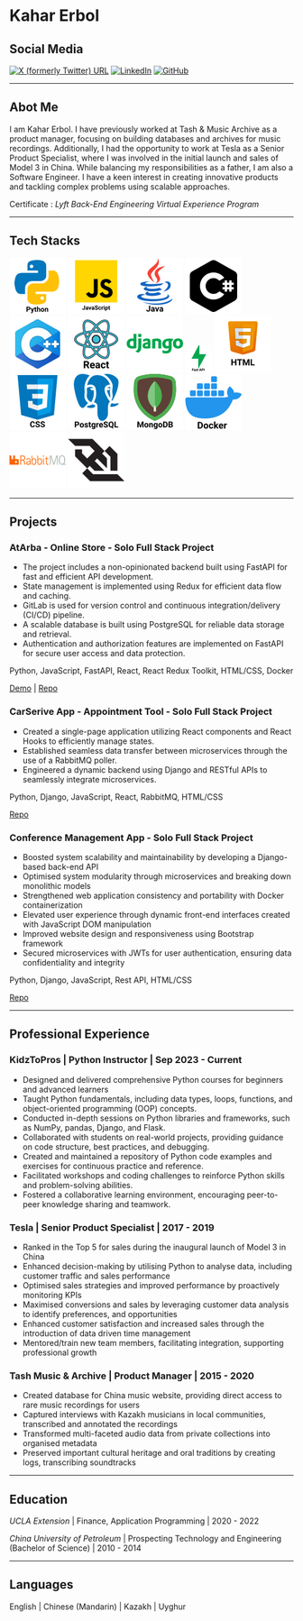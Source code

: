 # Kahar Erbol

## Social Media
[![X (formerly Twitter) URL](https://img.shields.io/twitter/url?url=https%3A%2F%2Ftwitter.com%2Fkahar_erbol&style=social)](https://twitter.com/kahar_erbol)
[![LinkedIn](https://img.shields.io/badge/LinkedIn-blue)](https://www.linkedin.com/in/kahar-erbol-85029a92/)
[![GitHub](https://img.shields.io/badge/GitHub-black)](https://github.com/KaharErbol)

---

## Abot Me
I am Kahar Erbol. I have previously worked at Tash & Music Archive as a product manager, focusing on building databases and archives for music recordings. Additionally, I had the opportunity to work at Tesla as a Senior Product Specialist, where I was involved in the initial launch and sales of Model 3 in China. While balancing my responsibilities as a father, I am also a Software Engineer. I have a keen interest in creating innovative products and tackling complex problems using scalable approaches.

Certificate : *Lyft Back-End Engineering Virtual Experience Program*

---

## Tech Stacks
![Python](/assets/img/icons8-python.svg)
![JavaScript](/assets/img/icons8-javascript.svg)
![Java](/assets/img/icons8-java.svg)
![C#](/assets/img/icons8-c.svg)
![C++](/assets/img/icons8-c++.svg)
![react](/assets/img/icons8-react.svg)
![django](/assets/img/icons8-django.svg)
![fastapi](/assets/img/fastapi_50.png)
![html](/assets/img/icons8-html.svg)
![css](/assets/img/icons8-css.svg)
![postgresql](/assets/img/icons8-postgresql.svg)
![mongodb](/assets/img/icons8-mongodb.svg)
![docker](/assets/img/docker.svg)
![rabbotMQ](/assets/img/rabbitmq-svgrepo-com.svg)
![Websockets](/assets/img/websocket-svgrepo-com.svg)

---

## Projects

### AtArba - Online Store - Solo Full Stack Project
- The project includes a non-opinionated backend built using FastAPI for fast and efficient API development. 
- State management is implemented using Redux for efficient data flow and caching. 
- GitLab is used for version control and continuous integration/delivery (CI/CD) pipeline.
- A scalable database is built using PostgreSQL for reliable data storage and retrieval. 
- Authentication and authorization features are implemented on FastAPI for secure user access and data protection.

Python, JavaScript, FastAPI, React, React Redux Toolkit, HTML/CSS, Docker

[Demo](https://www.youtube.com/watch?v=WEjt86wNQ1g&t=3s) |
[Repo](https://github.com/KaharErbol/AtArba/tree/kahar)


### CarSerive App - Appointment Tool - Solo Full Stack Project
- Created a single-page application utilizing React components and React Hooks to efficiently manage states.
- Established seamless data transfer between microservices through the use of a RabbitMQ poller.
- Engineered a dynamic backend using Django and RESTful APIs to seamlessly integrate microservices.

Python, Django, JavaScript, React, RabbitMQ, HTML/CSS

[Repo](https://github.com/KaharErbol/car-service)


### Conference Management App - Solo Full Stack Project
- Boosted system scalability and maintainability by developing a Django-based back-end API
- Optimised system modularity through microservices and breaking down monolithic models
- Strengthened web application consistency and portability with Docker containerization
- Elevated user experience through dynamic front-end interfaces created with JavaScript DOM manipulation
- Improved website design and responsiveness using Bootstrap framework
- Secured microservices with JWTs for user authentication, ensuring data confidentiality and integrity

Python, Django, JavaScript, Rest API, HTML/CSS

[Repo](https://github.com/KaharErbol/conference-management)

---

## Professional Experience
### KidzToPros | Python Instructor | Sep 2023 - Current
- Designed and delivered comprehensive Python courses for beginners and advanced learners
- Taught Python fundamentals, including data types, loops, functions, and object-oriented programming (OOP) concepts.
- Conducted in-depth sessions on Python libraries and frameworks, such as NumPy, pandas, Django, and Flask.
- Collaborated with students on real-world projects, providing guidance on code structure, best practices, and debugging.
- Created and maintained a repository of Python code examples and exercises for continuous practice and reference.
- Facilitated workshops and coding challenges to reinforce Python skills and problem-solving abilities.
- Fostered a collaborative learning environment, encouraging peer-to-peer knowledge sharing and teamwork.

### Tesla | Senior Product Specialist | 2017 - 2019
- Ranked in the Top 5 for sales during the inaugural launch of Model 3 in China
- Enhanced decision-making by utilising Python to analyse data, including customer traffic and sales performance
- Optimised sales strategies and improved performance by proactively monitoring KPIs
- Maximised conversions and sales by leveraging customer data analysis to identify preferences, and opportunities
- Enhanced customer satisfaction and increased sales through the introduction of data driven time management
- Mentored/train new team members, facilitating integration, supporting professional growth

### Tash Music & Archive | Product Manager | 2015 - 2020
- Created database for China music website, providing direct access to rare music recordings for users
- Captured interviews with Kazakh musicians in local communities, transcribed and annotated the recordings
- Transformed multi-faceted audio data from private collections into organised metadata
- Preserved important cultural heritage and oral traditions by creating logs, transcribing soundtracks

---

## Education
*UCLA Extension* | Finance, Application Programming | 2020 - 2022

*China University of Petroleum* | Prospecting Technology and Engineering (Bachelor of Science) | 2010 - 2014

---

## Languages
English | Chinese (Mandarin) | Kazakh | Uyghur

